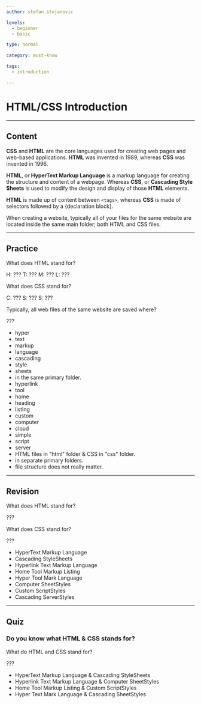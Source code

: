 ```yaml
---
author: stefan.stojanovic

levels:
  - beginner
  - basic

type: normal

category: must-know

tags:
  - introduction

---
```

# HTML/CSS Introduction
---
## Content

**CSS** and **HTML** are the core languages used for creating web pages and web-based applications. **HTML** was invented in 1989, whereas **CSS** was invented in 1996.

**HTML**, or **HyperText Markup Language** is a markup language for creating the structure and content of a webpage. Whereas **CSS**, or **Cascading Style Sheets** is used to modify the design and display of those **HTML** elements.

**HTML** is made up of content between `<tags>`, whereas **CSS** is made of selectors followed by a {declaration block}.

When creating a website, typically all of your files for the same website are located inside the same main folder; both HTML and CSS files.

---
## Practice

What does HTML stand for?

H: ???
T: ???
M: ???
L: ???

What does CSS stand for?

C: ??? 
S: ??? 
S: ???

Typically, all web files of the same website are saved where? 

???

* hyper
* text
* markup
* language
* cascading 
* style
* sheets
* in the same primary folder.
* hyperlink
* tool
* home
* heading
* listing
* custom
* computer
* cloud
* simple
* script
* server
* HTML files in "html" folder & CSS in "css" folder.
* in separate primary folders.
* file structure does not really matter.


---
## Revision

What does HTML stand for?

???

What does CSS stand for?

???

* HyperText Markup Language
* Cascading StyleSheets
* Hyperlink Text Markup Language
* Home Tool Markup Listing
* Hyper Tool Mark Language
* Computer SheetStyles
* Custom ScriptStyles
* Cascading ServerStyles

---
## Quiz 

### Do you know what HTML & CSS stands for? 

What do HTML and CSS stand for?

???

* HyperText Markup Language & Cascading StyleSheets
* Hyperlink Text Markup Language & Computer SheetStyles
* Home Tool Markup Listing & Custom ScriptStyles
* Hyper Text Mark Language & Cascading SheetStyles



